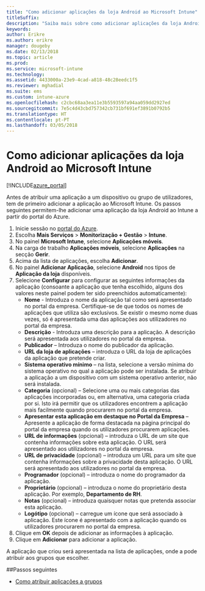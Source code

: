 ```yaml
---
title: "Como adicionar aplicações da loja Android ao Microsoft Intune"
titleSuffix: 
description: "Saiba mais sobre como adicionar aplicações da loja Android ao Microsoft Intune."
keywords: 
author: Erikre
ms.author: erikre
manager: dougeby
ms.date: 02/13/2018
ms.topic: article
ms.prod: 
ms.service: microsoft-intune
ms.technology: 
ms.assetid: 4433000a-23e9-4cad-a818-48c28eedc1f5
ms.reviewer: mghadial
ms.suite: ems
ms.custom: intune-azure
ms.openlocfilehash: c2cbc68aa3ea11e3b5593597a94aa059dd2927ed
ms.sourcegitcommit: 7e5c4d43cbd757342cb731bf691ef3891b0792b5
ms.translationtype: HT
ms.contentlocale: pt-PT
ms.lasthandoff: 03/05/2018
---
```

# <a name="how-to-add-android-store-apps-to-microsoft-intune"></a>Como adicionar aplicações da loja Android ao Microsoft Intune

[!INCLUDE[azure_portal](./includes/azure_portal.md)]

Antes de atribuir uma aplicação a um dispositivo ou grupo de utilizadores, tem de primeiro adicionar a aplicação ao Microsoft Intune. Os passos seguintes permitem-lhe adicionar uma aplicação da loja Android ao Intune a partir do portal do Azure.

1. Inicie sessão no [portal do Azure](https://portal.azure.com).
2. Escolha **Mais Serviços** > **Monitorização + Gestão** > **Intune**.
3. No painel **Microsoft Intune**, selecione **Aplicações móveis**.
4. Na carga de trabalho **Aplicações móveis**, selecione **Aplicações** na secção **Gerir**.
5. Acima da lista de aplicações, escolha **Adicionar**.
6. No painel **Adicionar Aplicação**, selecione **Android** nos tipos de **Aplicação da loja** disponíveis.
7. Selecione **Configurar** para configurar as seguintes informações da aplicação (consoante a aplicação que tenha escolhido, alguns dos valores neste painel podem ter sido preenchidos automaticamente):
    - **Nome** - Introduza o nome da aplicação tal como será apresentado no portal da empresa. Certifique-se de que todos os nomes de aplicações que utiliza são exclusivos. Se existir o mesmo nome duas vezes, só é apresentada uma das aplicações aos utilizadores no portal da empresa.
    - **Descrição** - Introduza uma descrição para a aplicação. A descrição será apresentada aos utilizadores no portal da empresa.
    - **Publicador** – Introduza o nome do publicador da aplicação.
    - **URL da loja de aplicações** – introduza o URL da loja de aplicações da aplicação que pretende criar.
    - **Sistema operativo mínimo** – na lista, selecione a versão mínima do sistema operativo no qual a aplicação pode ser instalada. Se atribuir a aplicação a um dispositivo com um sistema operativo anterior, não será instalada.
    - **Categoria** (opcional) – Selecione uma ou mais categorias das aplicações incorporadas ou, em alternativa, uma categoria criada por si. Isto irá permitir que os utilizadores encontrem a aplicação mais facilmente quando procurarem no portal da empresa.
    - **Apresentar esta aplicação em destaque no Portal da Empresa** – Apresente a aplicação de forma destacada na página principal do portal da empresa quando os utilizadores procurarem aplicações.
    - **URL de informações** (opcional) – introduza o URL de um site que contenha informações sobre esta aplicação. O URL será apresentado aos utilizadores no portal da empresa.
    - **URL de privacidade** (opcional) – introduza um URL para um site que contenha informações sobre a privacidade desta aplicação. O URL será apresentado aos utilizadores no portal da empresa.
    - **Programador** (opcional) – introduza o nome do programador da aplicação.
    - **Proprietário** (opcional) – introduza o nome do proprietário desta aplicação. Por exemplo, **Departamento de RH**.
    - **Notas** (opcional) – introduza quaisquer notas que pretenda associar esta aplicação.
    - **Logótipo** (opcional) – carregue um ícone que será associado à aplicação. Este ícone é apresentado com a aplicação quando os utilizadores procurarem no portal da empresa.
8. Clique em **OK** depois de adicionar as informações à aplicação.
9. Clique em **Adicionar** para adicionar a aplicação.

A aplicação que criou será apresentada na lista de aplicações, onde a pode atribuir aos grupos que escolher. 

##<a name="next-steps"></a>Passos seguintes

- [Como atribuir aplicações a grupos](apps-deploy.md)